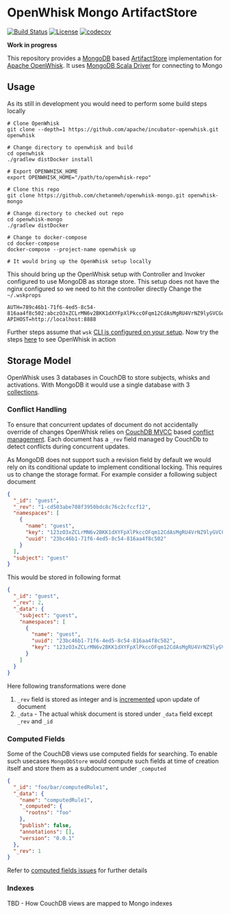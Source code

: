 # OpenWhisk Mongo ArtifactStore

[![Build Status](https://travis-ci.org/chetanmeh/openwhisk-mongo.svg?branch=master)](https://travis-ci.org/chetanmeh/openwhisk-mongo)
[![License](https://img.shields.io/badge/license-Apache--2.0-blue.svg)](http://www.apache.org/licenses/LICENSE-2.0)
[![codecov](https://codecov.io/gh/chetanmeh/openwhisk-mongo/branch/master/graph/badge.svg)](https://codecov.io/gh/chetanmeh/openwhisk-mongo)

**Work in progress**

This repository provides a [MongoDB][1] based [ArtifactStore][2] implementation for [Apache OpenWhisk][3]. It uses
[MongoDB Scala Driver][8] for connecting to Mongo

## Usage

As its still in development you would need to perform some build steps locally

    # Clone OpenWhisk
    git clone --depth=1 https://github.com/apache/incubator-openwhisk.git openwhisk
    
    # Change directory to openwhisk and build
    cd openwhisk
    ./gradlew distDocker install
    
    # Export OPENWHISK_HOME
    export OPENWHISK_HOME="/path/to/openwhisk-repo"
    
    # Clone this repo
    git clone https://github.com/chetanmeh/openwhisk-mongo.git openwhisk-mongo
    
    # Change directory to checked out repo
    cd openwhisk-mongo
    ./gradlew distDocker 
    
    # Change to docker-compose
    cd docker-compose
    docker-compose --project-name openwhisk up
    
    # It would bring up the OpenWhisk setup locally
    
This should bring up the OpenWhisk setup with Controller and Invoker configured to use MongoDB
as storage store. This setup does not have the nginx configured so we need to hit the controller directly
Change the `~/.wskprops`

    AUTH=789c46b1-71f6-4ed5-8c54-816aa4f8c502:abczO3xZCLrMN6v2BKK1dXYFpXlPkccOFqm12CdAsMgRU4VrNZ9lyGVCGuMDGIwP
    APIHOST=http://localhost:8888
    
Further steps assume that `wsk` [CLI is configured on your setup][10]. Now try the steps [here][11] to see OpenWhisk in
action
  

## Storage Model

OpenWhisk uses 3 databases in CouchDB to store subjects, whisks and activations. With MongoDB it would use a single 
database with 3 [collections][5]. 

### Conflict Handling

To ensure that concurrent updates of document do not accidentally override of changes OpenWhisk relies on [CouchDB MVCC][4] 
based [conflict management][6]. Each document has a `_rev` field managed by CouchDb to detect conflicts during concurrent
updates. 

As MongoDB does not support such a revision field by default we would rely on its conditional update to implement
conditional locking. This requires us to change the storage format. For example consider a following subject document

```json
{
  "_id": "guest",
  "_rev": "1-cd503abe708f3950bdc8c76c2cfccf12",
  "namespaces": [
    {
      "name": "guest",
      "key": "123zO3xZCLrMN6v2BKK1dXYFpXlPkccOFqm12CdAsMgRU4VrNZ9lyGVCGuMDGIwP",
      "uuid": "23bc46b1-71f6-4ed5-8c54-816aa4f8c502"
    }
  ],
  "subject": "guest"
}
```

This would be stored in following format

```json
{
  "_id": "guest",
  "_rev": 2,
  "_data": {
    "subject": "guest",
    "namespaces": [
      {
        "name": "guest",
        "uuid": "23bc46b1-71f6-4ed5-8c54-816aa4f8c502",
        "key": "123zO3xZCLrMN6v2BKK1dXYFpXlPkccOFqm12CdAsMgRU4VrNZ9lyGVCGuMDGIwP"
      }
    ]
  }
}
```

Here following transformations were done

1. `_rev` field is stored as integer and is [incremented][7] upon update of document 
2. `_data` - The actual whisk document is stored under `_data` field except `_rev` and `_id`

### Computed Fields

Some of the CouchDB views use computed fields for searching. To enable such usecases `MongoDbStore`
would compute such fields at time of creation itself and store them as a subdocument under `_computed`

```json
{
  "_id": "foo/bar/computedRule1",
  "_data": {
    "name": "computedRule1",
    "_computed": {
      "rootns": "foo"
    },
    "publish": false,
    "annotations": [],
    "version": "0.0.1"
  },
  "_rev": 1
}
```

Refer to [computed fields issues][9] for further details

### Indexes 

TBD - How CouchDB views are mapped to Mongo indexes

[1]: https://www.mongodb.com/
[2]: https://github.com/apache/incubator-openwhisk/blob/master/common/scala/src/main/scala/whisk/core/database/ArtifactStore.scala
[3]: http://openwhisk.incubator.apache.org/
[4]: http://guide.couchdb.org/draft/consistency.html#locking
[5]: https://docs.mongodb.com/manual/reference/glossary/#term-collection
[6]: http://guide.couchdb.org/draft/conflicts.html
[7]: https://docs.mongodb.com/manual/reference/operator/update/inc/
[8]: http://mongodb.github.io/mongo-scala-driver/
[9]: https://github.com/chetanmeh/openwhisk-mongo/issues/8
[10]: https://github.com/apache/incubator-openwhisk/blob/master/docs/cli.md
[11]: https://github.com/apache/incubator-openwhisk/blob/master/docs/actions.md

